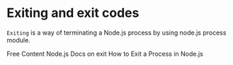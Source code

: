 # Exiting and exit codes

`Exiting` is a way of terminating a Node.js process by using node.js process module.

<ResourceGroupTitle>Free Content</ResourceGroupTitle>
<BadgeLink colorScheme='blue' badgeText='Read' href='https://nodejs.org/docs/latest/api/process.html'>Node.js Docs on exit</BadgeLink>
<BadgeLink colorScheme='yellow' badgeText='Read' href='https://www.knowledgehut.com/blog/web-development/node-js-process-exit'>How to Exit a Process in Node.js</BadgeLink>
